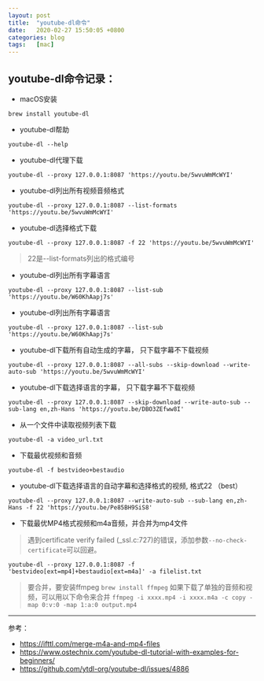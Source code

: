 ```yaml
---
layout: post
title:  "youtube-dl命令"
date:   2020-02-27 15:50:05 +0800
categories: blog
tags:   [mac]
---
```


## youtube-dl命令记录：

- macOS安装

`brew install youtube-dl`

- youtube-dl帮助

`youtube-dl --help`

- youtube-dl代理下载

`youtube-dl --proxy 127.0.0.1:8087 'https://youtu.be/5wvuWmMcWYI'`

- youtube-dl列出所有视频音频格式

`youtube-dl --proxy 127.0.0.1:8087 --list-formats 'https://youtu.be/5wvuWmMcWYI'`

- youtube-dl选择格式下载

`youtube-dl --proxy 127.0.0.1:8087 -f 22 'https://youtu.be/5wvuWmMcWYI'`

> 22是--list-formats列出的格式编号

- youtube-dl列出所有字幕语言

`youtube-dl --proxy 127.0.0.1:8087 --list-sub 'https://youtu.be/W60KhAapj7s'`

- youtube-dl列出所有字幕语言

`youtube-dl --proxy 127.0.0.1:8087 --list-sub 'https://youtu.be/W60KhAapj7s'`

- youtube-dl下载所有自动生成的字幕， 只下载字幕不下载视频

`youtube-dl --proxy 127.0.0.1:8087 --all-subs --skip-download --write-auto-sub 'https://youtu.be/5wvuWmMcWYI'`

- youtube-dl下载选择语言的字幕， 只下载字幕不下载视频

`youtube-dl --proxy 127.0.0.1:8087 --skip-download --write-auto-sub --sub-lang en,zh-Hans 'https://youtu.be/DBO3ZEfww8I'`


- 从一个文件中读取视频列表下载

`youtube-dl -a video_url.txt`

- 下载最优视频和音频

`youtube-dl -f bestvideo+bestaudio`

- youtube-dl下载选择语言的自动字幕和选择格式的视频, 格式22 （best）

`youtube-dl --proxy 127.0.0.1:8087 --write-auto-sub --sub-lang en,zh-Hans -f 22 'https://youtu.be/Pe85BH9SiS8'`

- 下载最优MP4格式视频和m4a音频，并合并为mp4文件

> 遇到certificate verify failed (_ssl.c:727)的错误，添加参数`--no-check-certificate`可以回避。

`youtube-dl --proxy 127.0.0.1:8087 -f 'bestvideo[ext=mp4]+bestaudio[ext=m4a]' -a filelist.txt`

> 要合并，要安装ffmpeg  `brew install ffmpeg`
> 如果下载了单独的音频和视频，可以用以下命令来合并 `ffmpeg -i xxxx.mp4 -i xxxx.m4a -c copy -map 0:v:0 -map 1:a:0 output.mp4`

---

参考：                                   

- <https://ifttl.com/merge-m4a-and-mp4-files>
- <https://www.ostechnix.com/youtube-dl-tutorial-with-examples-for-beginners/>
- <https://github.com/ytdl-org/youtube-dl/issues/4886>